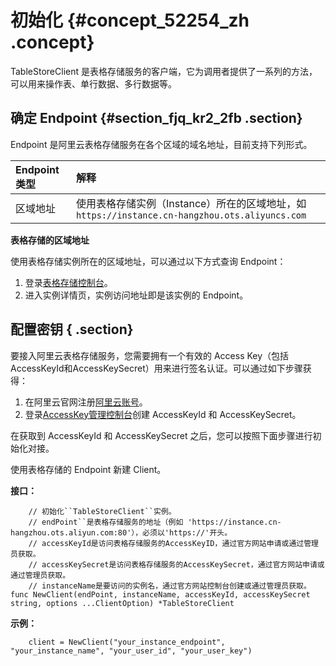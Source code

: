 # 初始化 {#concept_52254_zh .concept}

TableStoreClient 是表格存储服务的客户端，它为调用者提供了一系列的方法，可以用来操作表、单行数据、多行数据等。

## 确定 Endpoint {#section_fjq_kr2_2fb .section}

Endpoint 是阿里云表格存储服务在各个区域的域名地址，目前支持下列形式。

|Endpoint类型|解释|
|:---------|:-|
|区域地址|使用表格存储实例（Instance）所在的区域地址，如 `https://instance.cn-hangzhou.ots.aliyuncs.com` |

**表格存储的区域地址**

使用表格存储实例所在的区域地址，可以通过以下方式查询 Endpoint：

1.  登录[表格存储控制台](https://ots.console.aliyun.com)。
2.  进入实例详情页，实例访问地址即是该实例的 Endpoint。

## 配置密钥 { .section}

要接入阿里云表格存储服务，您需要拥有一个有效的 Access Key（包括AccessKeyId和AccessKeySecret）用来进行签名认证。可以通过如下步骤获得：

1.  在阿里云官网注册[阿里云账号](https://account-intl.aliyun.com/register/intl_register.htm)。
2.  登录[AccessKey管理控制台](https://ak-console.aliyun.com/#/accesskey)创建 AccessKeyId 和 AccessKeySecret。

在获取到 AccessKeyId 和 AccessKeySecret 之后，您可以按照下面步骤进行初始化对接。

使用表格存储的 Endpoint 新建 Client。

 **接口：** 

```language-go
	// 初始化``TableStoreClient``实例。
	// endPoint``是表格存储服务的地址（例如 'https://instance.cn-hangzhou.ots.aliyun.com:80'），必须以'https://'开头。
	// accessKeyId是访问表格存储服务的AccessKeyID，通过官方网站申请或通过管理员获取。
	// accessKeySecret是访问表格存储服务的AccessKeySecret，通过官方网站申请或通过管理员获取。
	// instanceName是要访问的实例名，通过官方网站控制台创建或通过管理员获取。
func NewClient(endPoint, instanceName, accessKeyId, accessKeySecret string, options ...ClientOption) *TableStoreClient

```

 **示例：** 

```language-go
	client = NewClient("your_instance_endpoint",  "your_instance_name", "your_user_id", "your_user_key")

```


